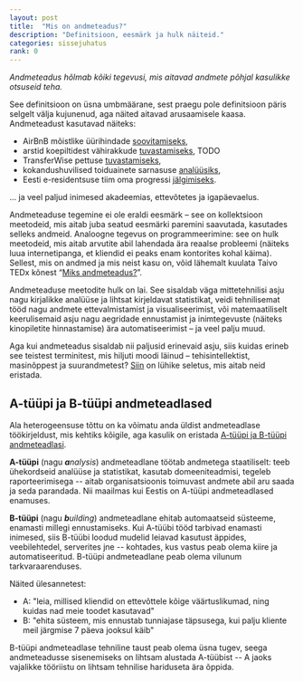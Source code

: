 ```yaml
---
layout: post
title:  "Mis on andmeteadus?"
description: "Definitsioon, eesmärk ja hulk näiteid."
categories: sissejuhatus
rank: 0
---
```


*Andmeteadus hõlmab kõiki tegevusi, mis aitavad andmete põhjal kasulikke otsuseid teha.*

See definitsioon on üsna umbmäärane, sest praegu pole definitsioon päris selgelt välja kujunenud, aga näited aitavad arusaamisele kaasa. Andmeteadust kasutavad näiteks:

* AirBnB mõistlike üürihindade [soovitamiseks](https://medium.com/airbnb-engineering/aerosolve-machine-learning-for-humans-55efcf602665),
* arstid koepiltidest vähirakkude [tuvastamiseks](https://www.google.ch/search?q=cancer%20cell%20segmentation), TODO
* TransferWise pettuse [tuvastamiseks](https://docs.google.com/presentation/d/1BuqwFXQG0H6OIkK99PtXkEEYth3AWFIvzSZsaUg-cqE/edit#slide=id.p),
* kokandushuvilised toiduainete sarnasuse [analüüsiks](https://jaan.io/food2vec-augmented-cooking-machine-intelligence/),
* Eesti e-residentsuse tiim oma progressi [jälgimiseks](https://app.cyfe.com/dashboards/195223/5587fe4e52036102283711615553).

… ja veel paljud inimesed akadeemias, ettevõtetes ja igapäevaelus.

Andmeteaduse tegemine ei ole eraldi eesmärk – see on kollektsioon meetodeid, mis aitab juba seatud eesmärki paremini saavutada, kasutades selleks andmeid. Analoogne tegevus on programmeerimine: see on hulk meetodeid, mis aitab arvutite abil lahendada ära reaalse probleemi (näiteks luua internetipanga, et kliendid ei peaks enam kontorites kohal käima). Sellest, mis on andmed ja mis neist kasu on, võid lähemalt kuulata Taivo TEDx kõnest “[Miks andmeteadus?](https://www.youtube.com/watch?v=TEiaIfMuydQ&t=4s)”.

Andmeteaduse meetodite hulk on lai. See sisaldab väga mittetehnilisi asju nagu kirjalikke analüüse ja lihtsat kirjeldavat statistikat, veidi tehnilisemat tööd nagu andmete ettevalmistamist ja visualiseerimist, või matemaatiliselt keerulisemaid asju nagu aegridade ennustamist ja inimtegevuste (näiteks kinopiletite hinnastamise) ära automatiseerimist – ja veel palju muud.

Aga kui andmeteadus sisaldab nii paljusid erinevaid asju, siis kuidas erineb see teistest terminitest, mis hiljuti moodi läinud – tehisintellektist, masinõppest ja suurandmetest? [Siin](https://pungas.ee/neli-sonakolksu-masinope-tehisintellekt-suurandmed-andmeteadus/) on lühike seletus, mis aitab neid eristada.

## A-tüüpi ja B-tüüpi andmeteadlased

Ala heterogeensuse tõttu on ka võimatu anda üldist andmeteadlase töökirjeldust, mis kehtiks kõigile, aga kasulik on eristada [A-tüüpi ja B-tüüpi andmeteadlasi](https://www.dezyre.com/article/type-a-data-scientist-vs-type-b-data-scientist/194).

**A-tüüpi** (nagu ***a**nalysis*) andmeteadlane töötab andmetega staatiliselt: teeb ühekordseid analüüse ja statistikat, kasutab domeeniteadmisi, tegeleb raporteerimisega -- aitab organisatsioonis toimuvast andmete abil aru saada ja seda parandada. Nii maailmas kui Eestis on A-tüüpi andmeteadlased enamuses.

**B-tüüpi** (nagu ***b**uilding*) andmeteadlane ehitab automaatseid süsteeme, enamasti millegi ennustamiseks. Kui A-tüübi tööd tarbivad enamasti inimesed, siis B-tüübi loodud mudelid leiavad kasutust äppides, veebilehtedel, serverites jne -- kohtades, kus vastus peab olema kiire ja automatiseeritud. B-tüüpi andmeteadlane peab olema vilunum tarkvaraarenduses.

Näited ülesannetest:
* A: "leia, millised kliendid on ettevõttele kõige väärtuslikumad, ning kuidas nad meie toodet kasutavad"
* B: "ehita süsteem, mis ennustab tunniajase täpsusega, kui palju kliente meil järgmise 7 päeva jooksul käib"

B-tüüpi andmeteadlase tehniline taust peab olema üsna tugev, seega andmeteadusse sisenemiseks on lihtsam alustada A-tüübist -- A jaoks vajalikke tööriistu on lihtsam tehnilise hariduseta ära õppida.
